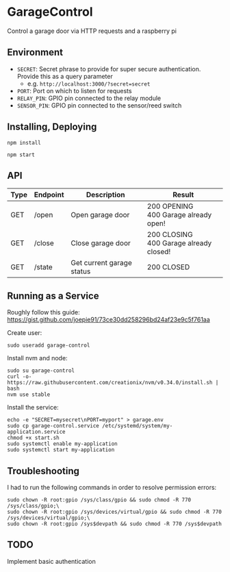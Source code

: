 # GarageControl
Control a garage door via HTTP requests and a raspberry pi

## Environment
- `SECRET`: Secret phrase to provide for super secure authentication. Provide this as a query parameter
  - e.g. `http://localhost:3000/?secret=secret`
- `PORT`: Port on which to listen for requests
- `RELAY_PIN`: GPIO pin connected to the relay module
- `SENSOR_PIN`: GPIO pin connected to the sensor/reed switch

## Installing, Deploying
`npm install`

`npm start`

## API
| Type | Endpoint | Description               | Result                                 |
|------|----------|---------------------------|----------------------------------------|
| GET  | /open    | Open garage door          | 200 OPENING <br> 400 Garage already open!   |
| GET  | /close   | Close garage door         | 200 CLOSING <br> 400 Garage already closed! |
| GET  | /state   | Get current garage status | 200 CLOSED | OPEN | CLOSING | OPENING  |

## Running as a Service
Roughly follow this guide: https://gist.github.com/joepie91/73ce30dd258296bd24af23e9c5f761aa

Create user: 

`sudo useradd garage-control`

Install nvm and node:

```
sudo su garage-control
curl -o- https://raw.githubusercontent.com/creationix/nvm/v0.34.0/install.sh | bash
nvm use stable
```

Install the service:

```
echo -e "SECRET=mysecret\nPORT=myport" > garage.env
sudo cp garage-control.service /etc/systemd/system/my-application.service
chmod +x start.sh
sudo systemctl enable my-application
sudo systemctl start my-application
```


## Troubleshooting
I had to run the following commands in order to resolve permission errors:

```
sudo chown -R root:gpio /sys/class/gpio && sudo chmod -R 770 /sys/class/gpio;\
sudo chown -R root:gpio /sys/devices/virtual/gpio && sudo chmod -R 770 /sys/devices/virtual/gpio;\
sudo chown -R root:gpio /sys$devpath && sudo chmod -R 770 /sys$devpath
```

## TODO
Implement basic authentication
